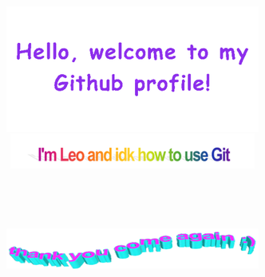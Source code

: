 
<!-- Header Principal -->
<div align="center">
  <img src="./imagenes/welcome.gif" style="max-width: 100%;" alt="Welcome to my Github Profile" />
  <img height="70" alt="My name is Leo and idk how to use Git" src="./imagenes/Im.png" />
  <br />
  <br />
  <br />
  <br />
  <br />
  <br />
  <br />
  <br />
  <!-- Footer -->
  <div align="center">

<img height="80" alt="Gracias" width="100%" src="./imagenes/thanks.gif" />
<br />
